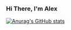 ### Hi There, I'm Alex

[![Anurag's GitHub stats](https://github-readme-stats.vercel.app/api?username=lexwilliam)](https://github.com/anuraghazra/github-readme-stats)
